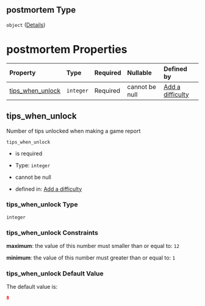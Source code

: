 ## postmortem Type

`object` ([Details](add-difficulty-properties-postmortem.md))

# postmortem Properties

| Property                              | Type      | Required | Nullable       | Defined by                                                                                                                                                       |
| :------------------------------------ | :-------- | :------- | :------------- | :--------------------------------------------------------------------------------------------------------------------------------------------------------------- |
| [tips_when_unlock](#tips_when_unlock) | `integer` | Required | cannot be null | [Add a difficulty](add-difficulty-properties-postmortem-properties-tips_when_unlock.md "add-difficulty.json#/properties/postmortem/properties/tips_when_unlock") |

## tips_when_unlock

Number of tips unlocked when making a game report

`tips_when_unlock`

*   is required

*   Type: `integer`

*   cannot be null

*   defined in: [Add a difficulty](add-difficulty-properties-postmortem-properties-tips_when_unlock.md "add-difficulty.json#/properties/postmortem/properties/tips_when_unlock")

### tips_when_unlock Type

`integer`

### tips_when_unlock Constraints

**maximum**: the value of this number must smaller than or equal to: `12`

**minimum**: the value of this number must greater than or equal to: `1`

### tips_when_unlock Default Value

The default value is:

```json
8
```
